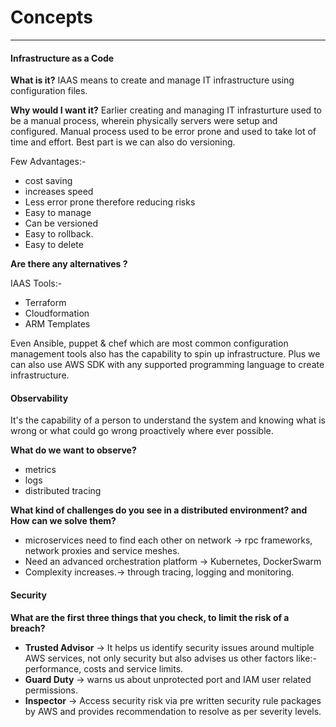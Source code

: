 # Concepts
****

#### Infrastructure as a Code

**What is it?**
IAAS means to create and manage IT infrastructure using configuration files. 

**Why would I want it?**
Earlier creating and managing IT infrasturture used to be a manual process, wherein physically servers were setup and configured. Manual process used to be error prone and used to take lot of time and effort. Best part is we can also do versioning.

Few Advantages:-
- cost saving
- increases speed
- Less error prone therefore reducing risks
- Easy to manage
- Can be versioned
- Easy to rollback.
- Easy to delete

**Are there any alternatives ?**

IAAS Tools:-
-   Terraform
-   Cloudformation
-   ARM Templates

Even Ansible, puppet & chef which are most common configuration management tools also has the capability to spin up infrastructure. Plus we can also use AWS SDK with any supported programming language to create infrastructure.

#### Observability 

It's the capability of a person to understand the system and knowing what is wrong or what could go wrong proactively where ever possible.

**What do we want to observe?**
- metrics
- logs
- distributed tracing

**What kind of challenges do you see in a distributed environment? and How can we solve them?**
- microservices need to find each other on network -> rpc frameworks, network proxies and service meshes.
- Need an advanced orchestration platform -> Kubernetes, DockerSwarm
- Complexity increases.-> through tracing, logging and monitoring.

#### Security

**What are the first three things that you check, to limit the risk of a breach?**

- **Trusted Advisor** -> It helps us identify security issues around multiple AWS services, not only security but also advises us other factors like:- performance, costs and service limits.
- **Guard Duty** -> warns us about unprotected port and IAM user related permissions.
- **Inspector** -> Access security risk via pre written security rule packages by AWS and provides recommendation to resolve as per severity levels. 



